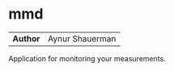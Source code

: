 # mmd

| | |
| --- | --- |
| **Author** | Aynur Shauerman |

Application for monitoring your measurements.
